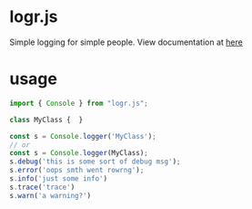 # logr.js

Simple logging for simple people. View documentation at [here](https://dicedtomatoreal.github.io/logr.js/)

# usage
```ts
import { Console } from "logr.js";

class MyClass {  }

const s = Console.logger('MyClass');
// or
const s = Console.logger(MyClass);
s.debug('this is some sort of debug msg');
s.error('oops smth went rowrng');
s.info('just some info')
s.trace('trace')
s.warn('a warning?')
```